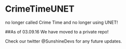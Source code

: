 # CrimeTimeUNET
no longer called Crime Time and no longer using UNET!

##As of 03.09.16
We have moved to a private repo! 

Check our twitter @SunshineDevs for any future updates.
